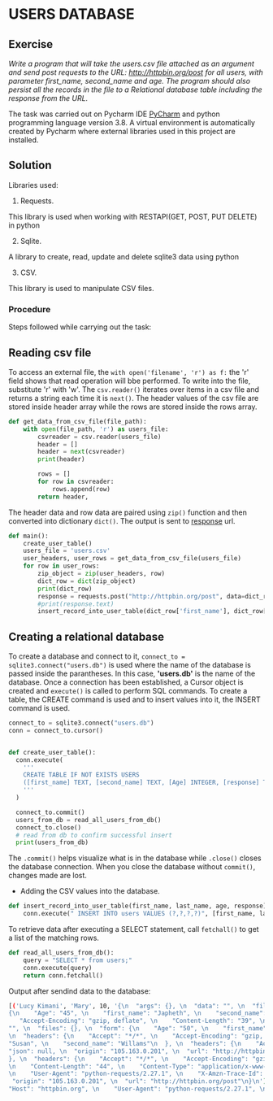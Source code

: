 # USERS DATABASE

## Exercise

 *Write a program that will take the users.csv file attached as an argument and send post requests to the URL: <http://httpbin.org/post> for all users, with parameter first_name, second_name and age. The program should also persist all the records in the file to a Relational database table including the response from the URL.*

The task was carried out on Pycharm  IDE [PyCharm](https://www.jetbrains.com/pycharm/download/#section=windows) and python programming language version 3.8. A virtual environment is automatically created by Pycharm where external libraries used in this project are installed.

## Solution

Libraries used:
  
1. Requests.
  
  This library is used when working with RESTAPI(GET, POST, PUT DELETE) in python

2. Sqlite.

  A library to create, read, update and delete sqlite3 data using python

3. CSV.

  This library is used to manipulate CSV files.

### Procedure

Steps followed while carrying out the task:

## Reading csv file

To access an external file, the `with open('filename', 'r') as f:`  the 'r' field shows that read operation will bbe performed. To write into the file, substitute 'r' with 'w'. The `csv.reader()` iterates over items in a csv file and returns a string each time it is `next()`. The header values of the csv file are stored inside header array while the rows are stored inside the rows array.

```python
def get_data_from_csv_file(file_path):
    with open(file_path, 'r') as users_file:
        csvreader = csv.reader(users_file)
        header = []
        header = next(csvreader)
        print(header)

        rows = []
        for row in csvreader:
            rows.append(row)
        return header, 
```

The header data and row data are paired using `zip()` function and then converted into dictionary `dict()`. The output is sent to [response](http://httpbin.org/post) url.

```python
def main():
    create_user_table()
    users_file = 'users.csv'
    user_headers, user_rows = get_data_from_csv_file(users_file)
    for row in user_rows:
        zip_object = zip(user_headers, row)
        dict_row = dict(zip_object)
        print(dict_row)
        response = requests.post("http://httpbin.org/post", data=dict_row)
        #print(response.text)
        insert_record_into_user_table(dict_row['first_name'], dict_row['second_name'], dict_row['Age'], response.text)
```

## Creating a relational database

To create a database and connect to it, `connect_to = sqlite3.connect("users.db")` is used where the name of the database is passed inside the parantheses. In this case, **'users.db'** is the name of the database.
Once a connection has been established, a Cursor object is created and  `execute()`  is called to perform SQL commands. To create a table, the CREATE command is used and to insert values into it, the INSERT command is used.

```python
connect_to = sqlite3.connect("users.db")
conn = connect_to.cursor()


def create_user_table():
  conn.execute(
    '''
    CREATE TABLE IF NOT EXISTS USERS
    ([first_name] TEXT, [second_name] TEXT, [Age] INTEGER, [response] TEXT)
    '''
  )

  connect_to.commit()
  users_from_db = read_all_users_from_db()
  connect_to.close()
  # read from db to confirm successful insert
  print(users_from_db)
```

The `.commit()` helps visualize what is in the database while `.close()` closes the database connection. When you close the database without `commit()`, changes made are lost.

- Adding the CSV values into the database.

```python
def insert_record_into_user_table(first_name, last_name, age, response):
    conn.execute(" INSERT INTO users VALUES (?,?,?,?)", [first_name, last_name, age, response])
```

To retrieve data after executing a SELECT statement, call `fetchall()` to get a list of the matching rows.

```python
def read_all_users_from_db():
    query = "SELECT * from users;"
    conn.execute(query)
    return conn.fetchall()
```

Output after sendind data to the database:

```sh
[('Lucy Kimani', 'Mary', 10, '{\n  "args": {}, \n  "data": "", \n  "files": {}, \n  "form": {\n    "Age": "10", \n    "first_name": "Lucy Kimani", \n    "second_name": "Mary"\n  }, \n  "headers": {\n    "Accept": "*/*", \n    "Accept-Encoding": "gzip, deflate", \n    "Content-Length": "46", \n    "Content-Type": "application/x-www-form-urlencoded", \n    "Host": "httpbin.org", \n    "User-Agent": "python-requests/2.27.1", \n    "X-Amzn-Trace-Id": "Root=1-6217f96b-69629c3c1d9884076a749e57"\n  }, \n  "json": null, \n  "origin": "105.163.0.201", \n  "url": "http://httpbin.org/post"\n}\n'), ('Catherine', 'Cate', 80, '{\n  "args": {}, \n  "data": "", \n  "files": {}, \n  "form": {\n    "Age": "80", \n    "first_name": "Catherine", \n    "second_name": "Cate"\n  }, \n  "headers": {\n    "Accept": "*/*", \n    "Accept-Encoding": "gzip, deflate", \n    "Content-Length": "44", \n    "Content-Type": "application/x-www-form-urlencoded", \n    "Host": "httpbin.org", \n    "User-Agent": "python-requests/2.27.1", \n    "X-Amzn-Trace-Id": "Root=1-6217f96c-52cbf17b04bce07f1653002c"\n  }, \n  "json": null, \n  "origin": "105.163.0.201", \n  "url": "http://httpbin.org/post"\n}\n'), ('Japheth', 'Doe', 45, '{\n  "args": {}, \n  "data": "", \n  "files": {}, \n  "form": 
{\n    "Age": "45", \n    "first_name": "Japheth", \n    "second_name": "Doe"\n  }, \n  "headers": {\n    "Accept": "*/*", \n    "Accept-Encoding": "gzip, deflate", \n    "Content-Length": "41", \n    "Content-Type": "application/x-www-form-urlencoded", \n    "Host": "httpbin.org", \n    "User-Agent": "python-requests/2.27.1", \n    "X-Amzn-Trace-Id": "Root=1-6217f96c-51acdf3473270269641ecf04"\n  }, \n  "json": null, \n  "origin": "105.163.0.201", \n  "url": "http://httpbin.org/post"\n}\n'), ('Peter', 'Van', 31, '{\n  "args": {}, \n  "data": "", \n  "files": {}, \n  "form": {\n    "Age": "31", \n    "first_name": "Peter", \n    "second_name": "Van"\n  }, \n  "headers": {\n    "Accept": "*/*", \n 
   "Accept-Encoding": "gzip, deflate", \n    "Content-Length": "39", \n    "Content-Type": "application/x-www-form-urlencoded", \n    "Host": "httpbin.org", \n    "User-Agent": "python-requests/2.27.1", \n    "X-Amzn-Trace-Id": "Root=1-6217f96d-37ba5ba375cb6e60527b589b"\n  }, \n  "json": null, \n  "origin": "105.163.0.201", \n  "url": "http://httpbin.org/post"\n}\n'), ('Benson', 'Ben', 50, '{\n  "args": {}, \n  "data": 
"", \n  "files": {}, \n  "form": {\n    "Age": "50", \n    "first_name": "Benson", \n    "second_name": "Ben"\n  }, \n  "headers": {\n    "Accept": "*/*", \n    "Accept-Encoding": "gzip, deflate", \n    "Content-Length": "40", \n    "Content-Type": "application/x-www-form-urlencoded", \n    "Host": "httpbin.org", \n    "User-Agent": "python-requests/2.27.1", \n    "X-Amzn-Trace-Id": "Root=1-6217f96d-64a122a84acd7e337b09dfc1"\n  }, \n  "json": null, \n  "origin": "105.163.0.201", \n  "url": "http://httpbin.org/post"\n}\n'), ('Dennis', 'Johnson', 67, '{\n  "args": {}, \n  "data": "", \n  "files": {}, \n  "form": {\n    "Age": "67", \n    "first_name": "Dennis", \n    "second_name": "Johnson"\n  }, 
\n  "headers": {\n    "Accept": "*/*", \n    "Accept-Encoding": "gzip, deflate", \n    "Content-Length": "44", \n    "Content-Type": "application/x-www-form-urlencoded", \n    "Host": "httpbin.org", \n    "User-Agent": "python-requests/2.27.1", \n    "X-Amzn-Trace-Id": "Root=1-6217f96e-6a3396db65ad79cb184d37c6"\n  }, \n  "json": null, \n  "origin": "105.163.0.201", \n  "url": "http://httpbin.org/post"\n}\n'), ('Dominic', 'Denis', 33, '{\n  "args": {}, \n  "data": "", \n  "files": {}, \n  "form": {\n    "Age": "33", \n    "first_name": "Dominic", \n    "second_name": "Denis"\n  }, \n  "headers": {\n    "Accept": "*/*", \n    "Accept-Encoding": "gzip, deflate", \n    "Content-Length": "43", \n    "Content-Type": "application/x-www-form-urlencoded", \n    "Host": "httpbin.org", \n    "User-Agent": "python-requests/2.27.1", \n    "X-Amzn-Trace-Id": "Root=1-6217f96e-2a1743f254043c1532cdd3c3"\n  }, \n  "json": null, \n  "origin": "105.163.0.201", \n  "url": "http://httpbin.org/post"\n}\n'), ('Susan', 'Willams', 48, '{\n  "args": {}, \n  "data": "", \n  "files": {}, \n  "form": {\n    "Age": "48", \n    "first_name": 
"Susan", \n    "second_name": "Willams"\n  }, \n  "headers": {\n    "Accept": "*/*", \n    "Accept-Encoding": "gzip, deflate", \n    "Content-Length": "43", \n    "Content-Type": "application/x-www-form-urlencoded", \n    "Host": "httpbin.org", \n    "User-Agent": "python-requests/2.27.1", \n    "X-Amzn-Trace-Id": "Root=1-6217f96f-690483ad5e14d9f758992065"\n  }, \n  "json": null, \n  "origin": "105.163.0.201", \n  "url": "http://httpbin.org/post"\n}\n'), ('Veronica', 'Walen', 54, '{\n  "args": {}, \n  "data": "", \n  "files": {}, \n  "form": {\n    "Age": "54", \n    "first_name": "Veronica", \n    "second_name": "Walen"\n  }, \n  "headers": {\n    "Accept": "*/*", \n    "Accept-Encoding": "gzip, deflate", \n    "Content-Length": "44", \n    "Content-Type": "application/x-www-form-urlencoded", \n    "Host": "httpbin.org", \n    "User-Agent": "python-requests/2.27.1", \n    "X-Amzn-Trace-Id": "Root=1-6217f96f-73419bf00c40116a0ea0753a"\n  }, \n  "json": null, \n  "origin": "105.163.0.201", \n  "url": "http://httpbin.org/post"\n}\n'), ('Lucy Kimani', 'Mary', 10, '{\n  "args": {}, \n  "data": "", \n  "files": {}, \n  "form": {\n    "Age": "10", \n    "first_name": "Lucy Kimani", \n    "second_name": "Mary"\n  }, \n  "headers": {\n    "Accept": "*/*", \n    "Accept-Encoding": "gzip, deflate", \n    "Content-Length": "46", \n    "Content-Type": "application/x-www-form-urlencoded", \n    "Host": "httpbin.org", \n    "User-Agent": "python-requests/2.27.1", \n    "X-Amzn-Trace-Id": "Root=1-6217f977-7ae89c864677b9e97ca539fa"\n  }, \n  
"json": null, \n  "origin": "105.163.0.201", \n  "url": "http://httpbin.org/post"\n}\n'), ('Catherine', 'Cate', 80, '{\n  "args": {}, \n  "data": "", \n  "files": {}, \n  "form": {\n    "Age": "80", \n    "first_name": "Catherine", \n    "second_name": "Cate"\n  }, \n  "headers": {\n    "Accept": "*/*", \n    "Accept-Encoding": "gzip, deflate", \n    "Content-Length": "44", \n    "Content-Type": "application/x-www-form-urlencoded", \n    "Host": "httpbin.org", \n    "User-Agent": "python-requests/2.27.1", \n    "X-Amzn-Trace-Id": "Root=1-6217f978-122cc0f452b0f4c118f3de62"\n  }, \n  "json": null, \n  "origin": "105.163.0.201", \n  "url": "http://httpbin.org/post"\n}\n'), ('Japheth', 'Doe', 45, '{\n  "args": {}, \n  "data": "", \n  "files": {}, \n  "form": {\n    "Age": "45", \n    "first_name": "Japheth", \n    "second_name": "Doe"\n  
}, \n  "headers": {\n    "Accept": "*/*", \n    "Accept-Encoding": "gzip, deflate", \n    "Content-Length": "41", \n    "Content-Type": "application/x-www-form-urlencoded", \n    "Host": "httpbin.org", \n    "User-Agent": "python-requests/2.27.1", \n    "X-Amzn-Trace-Id": "Root=1-6217f978-6d92f3ed4cb4fb8479a5a400"\n  }, \n  "json": null, \n  "origin": "105.163.0.201", \n  "url": "http://httpbin.org/post"\n}\n'), ('Peter', 'Van', 31, '{\n  "args": {}, \n  "data": "", \n  "files": {}, \n  "form": {\n    "Age": "31", \n    "first_name": "Peter", \n    "second_name": "Van"\n  }, \n  "headers": {\n    "Accept": "*/*", \n    "Accept-Encoding": "gzip, deflate", \n    "Content-Length": "39", \n    "Content-Type": "application/x-www-form-urlencoded", \n    "Host": "httpbin.org", \n    "User-Agent": "python-requests/2.27.1", \n    "X-Amzn-Trace-Id": "Root=1-6217f979-09cf0fd72c4eb37a6bddc270"\n  }, \n  "json": null, \n  "origin": "105.163.0.201", \n  "url": "http://httpbin.org/post"\n}\n'), ('Benson', 'Ben', 50, '{\n  "args": {}, \n  "data": "", \n  "files": {}, \n  "form": {\n    "Age": "50", \n    "first_name": "Benson", \n    "second_name": "Ben"\n  }, \n  "headers": {\n    "Accept": "*/*", \n    "Accept-Encoding": "gzip, deflate", \n    "Content-Length": "40", \n    "Content-Type": "application/x-www-form-urlencoded", \n    "Host": "httpbin.org", \n    "User-Agent": "python-requests/2.27.1", \n    "X-Amzn-Trace-Id": "Root=1-6217f979-18087cfa75ec4149583f7476"\n  }, \n  "json": null, \n  "origin": "105.163.0.201", \n  "url": "http://httpbin.org/post"\n}\n'), ('Dennis', 'Johnson', 67, '{\n  "args": {}, \n  "data": "", \n  "files": {}, \n  "form": {\n    "Age": "67", \n    "first_name": "Dennis", \n    "second_name": "Johnson"\n  }, \n  "headers": {\n    "Accept": "*/*", \n    "Accept-Encoding": "gzip, deflate", 
\n    "Content-Length": "44", \n    "Content-Type": "application/x-www-form-urlencoded", \n    "Host": "httpbin.org", \n    "User-Agent": "python-requests/2.27.1", \n    "X-Amzn-Trace-Id": "Root=1-6217f97a-1be2bff42a8d8e6e2da8a0a9"\n  }, \n  "json": null, \n  "origin": "105.163.0.201", \n  "url": "http://httpbin.org/post"\n}\n'), ('Dominic', 'Denis', 33, '{\n  "args": {}, \n  "data": "", \n  "files": {}, \n  "form": {\n    "Age": "33", \n    "first_name": "Dominic", \n    "second_name": "Denis"\n  }, \n  "headers": {\n    "Accept": "*/*", \n    "Accept-Encoding": "gzip, deflate", \n    "Content-Length": "43", \n    "Content-Type": "application/x-www-form-urlencoded", \n    "Host": "httpbin.org", 
\n    "User-Agent": "python-requests/2.27.1", \n    "X-Amzn-Trace-Id": "Root=1-6217f97a-11a277be43ed20904bf512a6"\n  }, \n  "json": null, \n 
 "origin": "105.163.0.201", \n  "url": "http://httpbin.org/post"\n}\n'), ('Susan', 'Willams', 48, '{\n  "args": {}, \n  "data": "", \n  "files": {}, \n  "form": {\n    "Age": "48", \n    "first_name": "Susan", \n    "second_name": "Willams"\n  }, \n  "headers": {\n    "Accept": "*/*", \n    "Accept-Encoding": "gzip, deflate", \n    "Content-Length": "43", \n    "Content-Type": "application/x-www-form-urlencoded", \n    
"Host": "httpbin.org", \n    "User-Agent": "python-requests/2.27.1", \n    "X-Amzn-Trace-Id": "Root=1-6217f97b-01f2f34f57b5b04a7c8a0d58"\n  }, \n  "json": null, \n  "origin": "105.163.0.201", \n  "url": "http://httpbin.org/post"\n}\n'), ('Veronica', 'Walen', 54, '{\n  "args": {}, \n  "data": "", \n  "files": {}, \n  "form": {\n    "Age": "54", \n    "first_name": "Veronica", \n    "second_name": "Walen"\n  }, \n  "headers": {\n    "Accept": "*/*", \n    "Accept-Encoding": "gzip, deflate", \n    "Content-Length": "44", \n    "Content-Type": "application/x-www-form-urlencoded", \n    "Host": "httpbin.org", \n    "User-Agent": "python-requests/2.27.1", \n    "X-Amzn-Trace-Id": "Root=1-6217f97b-6303e3cf3c15560a23ecd09c"\n  }, \n  "json": null, \n  "origin": "105.163.0.201", \n  "url": "http://httpbin.org/post"\n}\n')]
```
